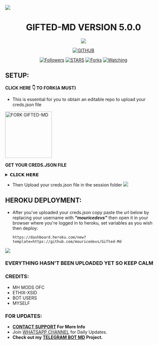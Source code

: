 <a><img src='https://i.imgur.com/LyHic3i.gif'/></a>
<h1 align="center"> GIFTED-MD VERSION 5.0.0  </h1>
<p align="center"> 
  <a><img src='https://i.imgur.com/LyHic3i.gif'/></a>

  <p align="center">
<a href="https://github.com/mouricedevs"><img title="GITHUB" src="https://img.shields.io/badge/GITHUB-GIFTED TECH-red.svg?style=for-the-badge&logo=github"></a>
<p/>
<p align="center">
<a href="https://github.com/mouricedevs?tab=followers"><img title="Followers" src="https://img.shields.io/github/followers/mouricedevs?label=Followers&style=social"></a>
<a href="https://github.com/mouricedevs/gifted-md/stargazers/"><img title="STARS" src="https://img.shields.io/github/stars/mouricedevs/gifted-md?&style=social"></a>
<a href="https://github.com/mouricedevs/gifted-md/network/members"><img title="Forks" src="https://img.shields.io/github/forks/mouricedevs/gifted-md?style=social"></a>
<a href="https://github.com/mouricedevs/gifted-md/watchers"><img title="Watching" src="https://img.shields.io/github/watchers/mouricedevs/gifted-md?label=Watching&style=social"></a>
  
## SETUP:

**CLICK HERE 👇 TO FORK(A MUST)**
- This is essential for you to obtain an editable repo to upload your creds.json file

<a href="https://github.com/mouricedevs/gifted-md/fork"><img src="https://img.shields.io/badge/FORK%20REPO%20HERE-purple" alt="FORK GIFTED-MD" width="150"></a>

**GET YOUR CREDS.JSON FILE**
<details>
<summary>𝗖𝗟𝗜𝗖𝗞 𝗛𝗘𝗥𝗘</summary>

<a href="https://web.giftedtechnexus.co.ke/bots/giftedmd/sessions/pair"><img src="https://img.shields.io/badge/PAIRING%20CODE-green" alt="Pairing Code" width="150"></a>

<a href="https://replit.com/@mouriceonyango0/Giftedv5-PairCode?v=1"><img src="https://img.shields.io/badge/REPLIT%20PAIRING-blue" alt="Pairing Code" width="150"></a>

<a href="https://github.com/mouricedevs/creds-paircode#Run%20On%20Termux"><img src="https://img.shields.io/badge/TERMUX%20PAIRING-red" alt="Pairing Code" width="150"></a>

<a href="https://github.com/codespaces/new/mouricedevs/Creds-PairCode?skip_quickstart=true&machine=standardLinux32gb&repo=821208415&ref=main&geo=EuropeWest"><img src="https://img.shields.io/badge/USING%20CODESPACE-silver" alt="Pairing Code" width="150"></a>
</details>

- Then Upload your creds.json file in the session folder
<a><img src='https://i.imgur.com/LyHic3i.gif'/></a>
## HEROKU DEPLOYMENT:
- After you've uploaded your creds.json copy paste the url below by replacing your username with ***"mouricedevs"*** then open it in your browser where you're logged in to heroku, set variables as you wish then deploy:
  ```
  https://dashboard.heroku.com/new?template=https://github.com/mouricedevs/Gifted-Md
  ```
<a><img src='https://i.imgur.com/LyHic3i.gif'/></a>
### EVERYTHING HASN'T BEEN UPLOADED YET SO KEEP CALM

### CREDITS:
- MH MODS OFC
- ETHIX-XSID
- BOT USERS
- MYSELF

### FOR UPDATES:
- **[CONTACT SUPPORT](https://t.me/mouricedevs) For More Info**
- Join [WHATSAPP CHANNEL](https://whatsapp.com/channel/0029VaYauR9ISTkHTj4xvi1l) for Daily Updates.
- **Check out my [TELEGRAM BOT MD](https://web.giftedtechnexus.co.ke/bots/tg-bot) Project.**
